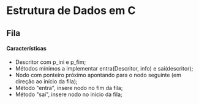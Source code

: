 # Estrutura de Dados em C

## Fila

#### Características

- Descritor com p_ini e p_fim;
- Métodos mínimos a implementar entra(Descritor, info) e sai(descritor);
- Nodo com ponteiro próximo apontando para o nodo seguinte (em direção ao início da fila);
- Método "entra", insere nodo no fim da fila;
- Método "sai", insere nodo no início da fila;
